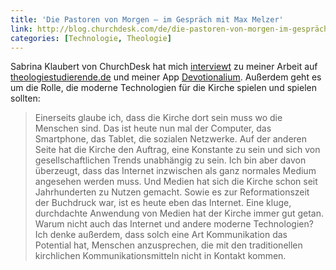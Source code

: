 ```yaml
---
title: 'Die Pastoren von Morgen – im Gespräch mit Max Melzer'
link: http://blog.churchdesk.com/de/die-pastoren-von-morgen-im-gespräch-mit-max-melzer
categories: [Technologie, Theologie]
---
```


Sabrina Klaubert von ChurchDesk hat mich [interviewt](http://blog.churchdesk.com/de/die-pastoren-von-morgen-im-gespräch-mit-max-melzer) zu meiner Arbeit auf [theologiestudierende.de](http://theologiestudierende.de) und meiner App [Devotionalium](http://devotionalium.moehrenzahn.de). Außerdem geht es um die Rolle, die moderne Technologien für die Kirche spielen und spielen sollten:

> Einerseits glaube ich, dass die Kirche dort sein muss wo die Menschen sind. Das ist heute nun mal der Computer, das Smartphone, das Tablet, die sozialen Netzwerke. Auf der anderen Seite hat die Kirche den Auftrag, eine Konstante zu sein und sich von gesellschaftlichen Trends unabhängig zu sein.
> Ich bin aber davon überzeugt, dass das Internet inzwischen als ganz normales Medium angesehen werden muss. Und Medien hat sich die Kirche schon seit Jahrhunderten zu Nutzen gemacht. Sowie es zur Reformationszeit der Buchdruck war, ist es heute eben das Internet. Eine kluge, durchdachte Anwendung von Medien hat der Kirche immer gut getan. Warum nicht auch das Internet und andere moderne Technologien? Ich denke außerdem, dass solch eine Art Kommunikation das Potential hat, Menschen anzusprechen, die mit den traditionellen kirchlichen Kommunikationsmitteln nicht in Kontakt kommen.